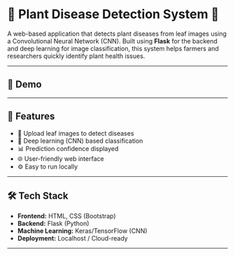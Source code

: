 # 🌿 Plant Disease Detection System 🌿

A web-based application that detects plant diseases from leaf images using a Convolutional Neural Network (CNN). Built using **Flask** for the backend and deep learning for image classification, this system helps farmers and researchers quickly identify plant health issues.

---

## 📸 Demo

---

## 🚀 Features

- 🌱 Upload leaf images to detect diseases
- 🧠 Deep learning (CNN) based classification
- 📊 Prediction confidence displayed
- 🌐 User-friendly web interface
- ⚙️ Easy to run locally

---

## 🛠️ Tech Stack

- **Frontend:** HTML, CSS (Bootstrap)
- **Backend:** Flask (Python)
- **Machine Learning:** Keras/TensorFlow (CNN)
- **Deployment:** Localhost / Cloud-ready

---



